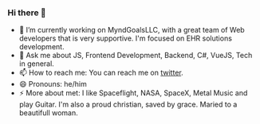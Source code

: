 ### Hi there 👋 



- 🔭 I’m currently working on MyndGoalsLLC, with a great team of Web developers that is very supportive. I'm focused on EHR solutions development. 
- 💬 Ask me about JS, Frontend Development, Backend, C#, VueJS, Tech in general. 
- 📫 How to reach me: You can reach me on [twitter](https://twitter.com/Dcruz19901).
- 😄 Pronouns: he/him
- ⚡ More about met: I like Spaceflight, NASA, SpaceX, Metal Music and play Guitar. I'm also a proud christian, saved by grace. Maried to a beautifull woman. 

